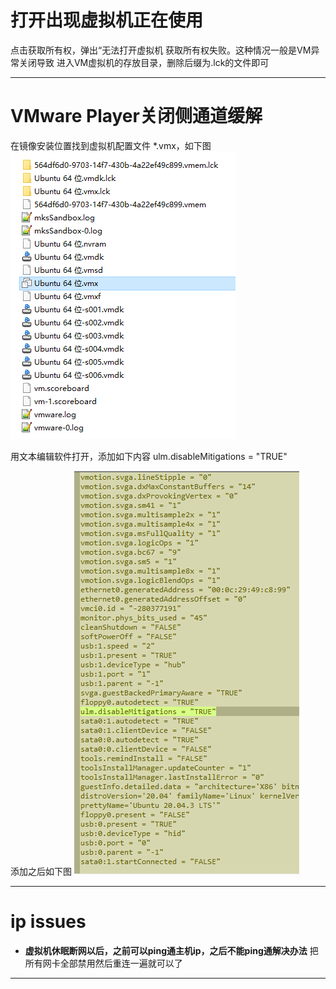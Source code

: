 
# 打开出现虚拟机正在使用
 点击获取所有权，弹出“无法打开虚拟机
 获取所有权失败。这种情况一般是VM异常关闭导致
 进入VM虚拟机的存放目录，删除后缀为.lck的文件即可
***
# VMware Player关闭侧通道缓解
在镜像安装位置找到虚拟机配置文件 *.vmx，如下图
![498292de4dd090aa304cd8ee00dbfb4c.png](../../../_resources/498292de4dd090aa304cd8ee00dbfb4c-1.png)

 用文本编辑软件打开，添加如下内容
ulm.disableMitigations = "TRUE"

添加之后如下图
![e5580ce5022b5c31575fdec7b2a8dd9c.png](../../../_resources/e5580ce5022b5c31575fdec7b2a8dd9c-1.png)

***
# ip issues
- **虚拟机休眠断网以后，之前可以ping通主机ip，之后不能ping通解决办法**
 把所有网卡全部禁用然后重连一遍就可以了
***




